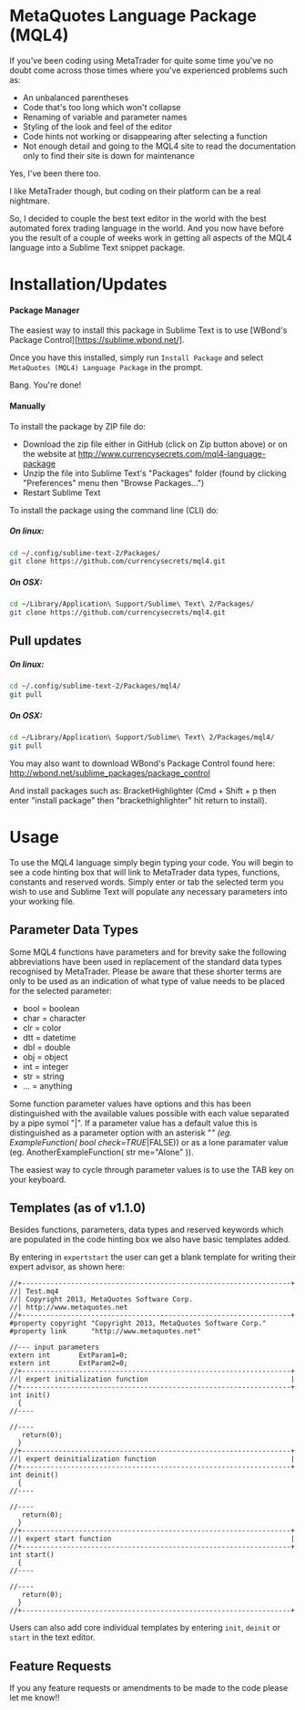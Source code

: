 MetaQuotes Language Package (MQL4)
==================================

If you've been coding using MetaTrader for quite some time you've no doubt come across those times where you've experienced problems such as:

+ An unbalanced parentheses
+ Code that's too long which won't collapse
+ Renaming of variable and parameter names
+ Styling of the look and feel of the editor
+ Code hints not working or disappearing after selecting a function
+ Not enough detail and going to the MQL4 site to read the documentation only to find their site is down for maintenance

Yes, I've been there too.

I like MetaTrader though, but coding on their platform can be a real nightmare.

So, I decided to couple the best text editor in the world with the best automated forex trading language in the world. And you now have before you the result of a couple of weeks work in getting all aspects of the MQL4 language into a Sublime Text snippet package.

Installation/Updates
====================

#### Package Manager

The easiest way to install this package in Sublime Text is to use [WBond's Package Control][https://sublime.wbond.net/].

Once you have this installed, simply run `Install Package` and select `MetaQuotes (MQL4) Language Package` in the prompt.

Bang. You're done!


#### Manually

To install the package by ZIP file do:

+ Download the zip file either in GitHub (click on Zip button above) or on the website at http://www.currencysecrets.com/mql4-language-package
+ Unzip the file into Sublime Text's "Packages" folder (found by clicking "Preferences" menu then "Browse Packages...")
+ Restart Sublime Text

To install the package using the command line (CLI) do:

##### On linux:
```bash
cd ~/.config/sublime-text-2/Packages/
git clone https://github.com/currencysecrets/mql4.git
```
##### On OSX:
```bash
cd ~/Library/Application\ Support/Sublime\ Text\ 2/Packages/
git clone https://github.com/currencysecrets/mql4.git
```
## Pull updates

##### On linux:
```bash
cd ~/.config/sublime-text-2/Packages/mql4/
git pull
```
##### On OSX:
```bash
cd ~/Library/Application\ Support/Sublime\ Text\ 2/Packages/mql4/
git pull
```

You may also want to download WBond's Package Control found here: http://wbond.net/sublime_packages/package_control

And install packages such as: BracketHighlighter (Cmd + Shift + p then enter "install package" then "brackethighlighter" hit return to install).

Usage
=====

To use the MQL4 language simply begin typing your code. You will begin to see a code hinting box that will link to MetaTrader data types, functions, constants and reserved words. Simply enter or tab the selected term you wish to use and Sublime Text will populate any necessary parameters into your working file.


Parameter Data Types
--------------------

Some MQL4 functions have parameters and for brevity sake the following abbreviations have been used in replacement of the standard data types recognised by MetaTrader. Please be aware that these shorter terms are only to be used as an indication of what type of value needs to be placed for the selected parameter:

+ bool = boolean
+ char = character
+ clr = color
+ dtt = datetime
+ dbl = double
+ obj = object
+ int = integer
+ str = string
+ ... = anything

Some function parameter values have options and this has been distinguished with the available values possible with each value separated by a pipe symol "|". If a parameter value has a default value this is distinguished as a parameter option with an asterisk "*" (eg. ExampleFunction( bool check=TRUE*|FALSE)) or as a lone paramater value (eg. AnotherExampleFunction( str me="Alone" )).

The easiest way to cycle through parameter values is to use the TAB key on your keyboard.


Templates (as of v1.1.0)
------------------

Besides functions, parameters, data types and reserved keywords which are populated in the code hinting box we also have basic templates added.

By entering in `expertstart` the user can get a blank template for writing their expert advisor, as shown here:

```
//+------------------------------------------------------------------+
//| Test.mq4
//| Copyright 2013, MetaQuotes Software Corp.
//| http://www.metaquotes.net
//+------------------------------------------------------------------+
#property copyright "Copyright 2013, MetaQuotes Software Corp."
#property link      "http://www.metaquotes.net"

//--- input parameters
extern int       ExtParam1=0;
extern int       ExtParam2=0;
//+------------------------------------------------------------------+
//| expert initialization function                                   |
//+------------------------------------------------------------------+
int init()
  {
//----

//----
   return(0);
  }
//+------------------------------------------------------------------+
//| expert deinitialization function                                 |
//+------------------------------------------------------------------+
int deinit()
  {
//----

//----
   return(0);
  }
//+------------------------------------------------------------------+
//| expert start function                                            |
//+------------------------------------------------------------------+
int start()
  {
//----

//----
   return(0);
  }
//+------------------------------------------------------------------+
```

Users can also add core individual templates by entering `init`, `deinit` or `start` in the text editor.


Feature Requests
----------------

If you any feature requests or amendments to be made to the code please let me know!!
